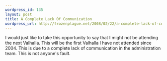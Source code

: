 ```yaml
--- 
wordpress_id: 135
layout: post
title: A Complete Lack Of Communication
wordpress_url: http://frozenplague.net/2008/02/22/a-complete-lack-of-communication/
---
```

I would just like to take this opportunity to say that I might not be attending the next Valhalla. This will be the first Valhalla I have not attended since 2004. This is due to a complete lack of communication in the administration team. This is not anyone's fault.

